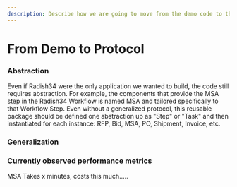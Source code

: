 ```yaml
---
description: Describe how we are going to move from the demo code to the protocol code
---
```


# From Demo to Protocol

### Abstraction

Even if Radish34 were the only application we wanted to build, the code still requires abstraction. For example, the components that provide the MSA step in the Radish34 Workflow is named MSA and tailored specifically to that Workflow Step. Even without a generalized protocol, this reusable package should be defined one abstraction up as "Step" or "Task" and then instantiated for each instance: RFP, Bid, MSA, PO, Shipment, Invoice, etc.

### Generalization





### Currently observed performance metrics

MSA Takes x minutes, costs this much.....



